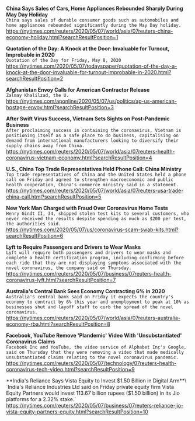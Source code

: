 **China Says Sales of Cars, Home Appliances Rebounded Sharply During May Day Holiday**\
`China says sales of durable consumer goods such as automobiles and home appliances rebounded significantly during the May Day holiday.`\
https://nytimes.com/reuters/2020/05/07/world/asia/07reuters-china-economy-holiday.html?searchResultPosition=1

**Quotation of the Day: A Knock at the Door: Invaluable for Turnout, Improbable in 2020**\
`Quotation of the Day for Friday, May 8, 2020`\
https://nytimes.com/2020/05/07/todayspaper/quotation-of-the-day-a-knock-at-the-door-invaluable-for-turnout-improbable-in-2020.html?searchResultPosition=2

**Afghanistan Envoy Calls for American Contractor Release**\
`Zalmay Khalilzad, the U.`\
https://nytimes.com/aponline/2020/05/07/us/politics/ap-us-american-hostage-envoy.html?searchResultPosition=3

**After Swift Virus Success, Vietnam Sets Sights on Post-Pandemic Business**\
`After proclaiming success in containing the coronavirus, Vietnam is positioning itself as a safe place to do business, capitalising on demand from international manufacturers looking to diversify their supply chains away from China.`\
https://nytimes.com/reuters/2020/05/07/world/asia/07reuters-health-coronavirus-vietnam-economy.html?searchResultPosition=4

**U.S., China Top Trade Representatives Held Phone Call: China Ministry**\
`Top trade representatives of China and the United States held a phone call on Friday and agreed to strengthen macroeconomic and public health cooperation, China's commerce ministry said in a statement. `\
https://nytimes.com/reuters/2020/05/07/world/asia/07reuters-usa-trade-china-call.html?searchResultPosition=5

**New York Man Charged with Fraud Over Coronavirus Home Tests**\
`Henry Gindt II, 34, shipped stolen test kits to several customers, who never received the results despite spending as much as $200 per test, the authorities said.`\
https://nytimes.com/2020/05/07/us/coronavirus-scam-swab-kits.html?searchResultPosition=6

**Lyft to Require Passengers and Drivers to Wear Masks**\
`Lyft will require both passengers and drivers to wear masks and complete a health certification program, including confirming before each ride that they are not displaying symptoms associated with the novel coronavirus, the company said on Thursday.`\
https://nytimes.com/reuters/2020/05/07/business/07reuters-health-coronavirus-lyft.html?searchResultPosition=7

**Australia's Central Bank Sees Economy Contracting 6% in 2020**\
`Australia's central bank said on Friday it expects the country's  economy to contract by 6% this year and unemployment to peak at 10% as businesses shut and layoff staff to curb the spread of the novel coronavirus. `\
https://nytimes.com/reuters/2020/05/07/world/asia/07reuters-australia-economy-rba.html?searchResultPosition=8

**Facebook, YouTube Remove 'Plandemic' Video With 'Unsubstantiated' Coronavirus Claims**\
`Facebook Inc and YouTube, the video service of Alphabet Inc's Google, said on Thursday that they were removing a video that made medically unsubstantiated claims relating to the novel coronavirus pandemic.`\
https://nytimes.com/reuters/2020/05/07/technology/07reuters-health-coronavirus-tech-video.html?searchResultPosition=9

**India's Reliance Says Vista Equity to Invest $1.50 Billion in Digital Arm**\
`India's Reliance Industries Ltd said on Friday private equity firm Vista Equity Partners would invest 113.67 billion rupees ($1.50 billion) in its Jio platforms for a 2.32% stake.`\
https://nytimes.com/reuters/2020/05/07/business/07reuters-reliance-jio-vista-equity-partners-equity.html?searchResultPosition=10

